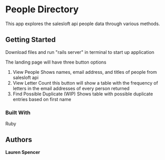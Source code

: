 
# People Directory

This app explores the salesloft api people data through various methods.

## Getting Started

Download files and run "rails server" in terminal to start up application

The landing page will have three button options

1. View People
	Shows names, email address, and titles of people from salesloft api
2. View Letter Count
	this button will show a table with the frequency of letters in the email addresses of every person returned
3. Find Possible Duplicate (WIP)
	Shows table with possible duplicate entries based on first name

### Built With

Ruby

## Authors

**Lauren Spencer** 



